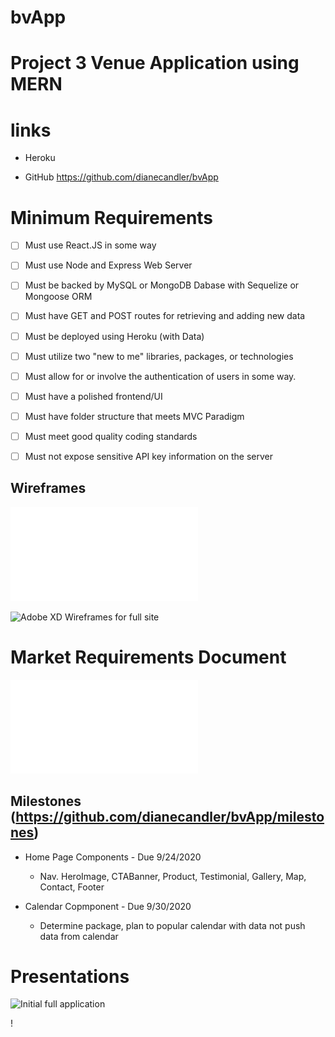# bvApp
# Project 3 Venue Application using MERN #

# links

* Heroku

* GitHub  https://github.com/dianecandler/bvApp

# Minimum Requirements
- [ ] Must use React.JS in some way

- [ ] Must use Node and Express Web Server

- [ ] Must be backed by MySQL or MongoDB Dabase with Sequelize or Mongoose ORM

- [ ] Must have GET and POST routes for retrieving and adding new data

- [ ] Must be deployed using Heroku  (with Data)

- [ ] Must utilize two "new to me" libraries, packages, or technologies 

- [ ] Must allow for or involve the authentication of users in some way.

- [ ] Must have a polished frontend/UI

- [ ] Must have folder structure that meets MVC Paradigm

- [ ] Must meet good quality coding standards

- [ ] Must not expose sensitive API key information on the server

## Wireframes
![First draft Wireframes folder](\fileReadme\Wireframe\getStarted1.pdf)

![Adobe XD Wireframes for full site](https://xd.adobe.com/view/8ee2a4d6-8270-43d1-a5a3-aae92f6b7929-dbb1/?fullscreen)

# Market Requirements Document

![Summary of Client Requirements](/fileReadme/MktRqr.pdf)


## Milestones (https://github.com/dianecandler/bvApp/milestones)
* Home Page Components - Due 9/24/2020
    * Nav. HeroImage, CTABanner, Product, Testimonial, Gallery, Map, Contact, Footer

* Calendar Copmponent - Due 9/30/2020
    * Determine package, plan to popular calendar with data not push data from calendar

# Presentations

![Initial full application](/fileReadme/P3pres1)

!
